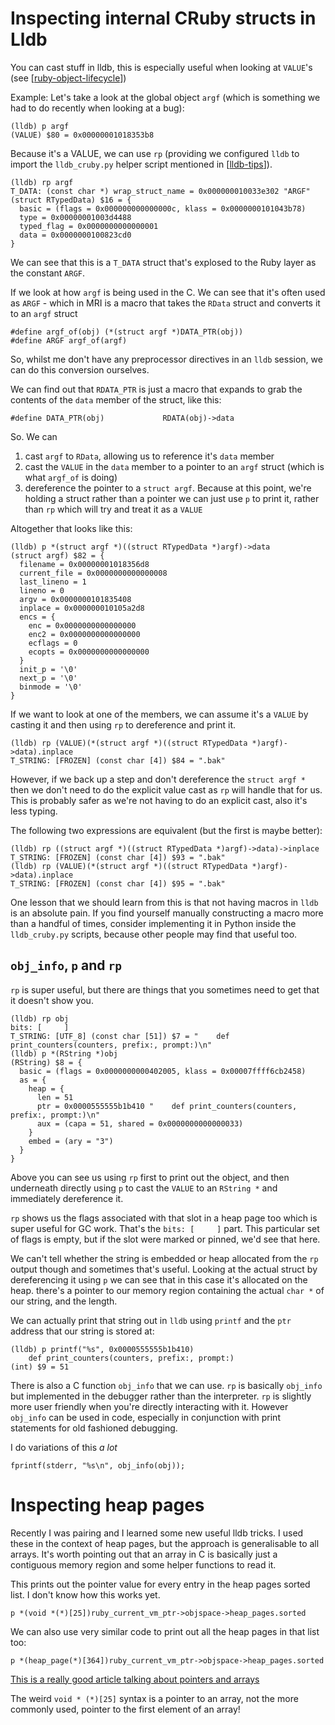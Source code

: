 # Inspecting internal CRuby structs  in Lldb

You can cast stuff in lldb, this is especially useful when looking at `VALUE`'s
(see [[ruby-object-lifecycle]])

Example: Let's take a look at the global object `argf` (which is something we
had to do recently when looking at a bug):

```
(lldb) p argf
(VALUE) $80 = 0x00000001018353b8
```

Because it's a VALUE, we can use `rp` (providing we configured `lldb` to import
the `lldb_cruby.py` helper script mentioned in [[lldb-tips]]).

```
(lldb) rp argf
T_DATA: (const char *) wrap_struct_name = 0x000000010033e302 "ARGF"
(struct RTypedData) $16 = {
  basic = (flags = 0x000000000000000c, klass = 0x0000000101043b78)
  type = 0x00000001003d4488
  typed_flag = 0x0000000000000001
  data = 0x0000000100823cd0
}
```

We can see that this is a `T_DATA` struct that's explosed to the Ruby layer as
the constant `ARGF`.

If we look at how `argf` is being used in the C. We can see that it's often used
as `ARGF` - which in MRI is a macro that takes the `RData` struct and converts
it to an `argf` struct

```
#define argf_of(obj) (*(struct argf *)DATA_PTR(obj))
#define ARGF argf_of(argf)
```

So, whilst me don't have any preprocessor directives in an `lldb` session, we
can do this conversion ourselves.

We can find out that `RDATA_PTR` is just a macro that expands to grab the
contents of the `data` member of the struct, like this:

```
#define DATA_PTR(obj)             RDATA(obj)->data
```

So. We can

1. cast `argf` to `RData`, allowing us to reference it's `data` member
2. cast the `VALUE` in the `data` member to a pointer to an `argf` struct (which
   is what `argf_of` is doing)
3. dereference the pointer to a `struct argf`. Because at this point, we're
   holding a struct rather than a pointer we can just use `p` to print it,
   rather than `rp` which will try and treat it as a `VALUE`

Altogether that looks like this:

```
(lldb) p *(struct argf *)((struct RTypedData *)argf)->data
(struct argf) $82 = {
  filename = 0x00000001018356d8
  current_file = 0x0000000000000008
  last_lineno = 1
  lineno = 0
  argv = 0x0000000101835408
  inplace = 0x000000010105a2d8
  encs = {
    enc = 0x0000000000000000
    enc2 = 0x0000000000000000
    ecflags = 0
    ecopts = 0x0000000000000000
  }
  init_p = '\0'
  next_p = '\0'
  binmode = '\0'
}
```

If we want to look at one of the members, we can assume it's a `VALUE` by
casting it and then using `rp` to dereference and print it.

```
(lldb) rp (VALUE)(*(struct argf *)((struct RTypedData *)argf)->data).inplace
T_STRING: [FROZEN] (const char [4]) $84 = ".bak"
```

However, if we back up a step and don't dereference the `struct argf *` then we
don't need to do the explicit value cast as `rp` will handle that for us. This
is probably safer as we're not having to do an explicit cast, also it's less
typing.

The following two expressions are equivalent (but the first is maybe better):

```
(lldb) rp ((struct argf *)((struct RTypedData *)argf)->data)->inplace
T_STRING: [FROZEN] (const char [4]) $93 = ".bak"
(lldb) rp (VALUE)(*(struct argf *)((struct RTypedData *)argf)->data).inplace
T_STRING: [FROZEN] (const char [4]) $95 = ".bak"
```

One lesson that we should learn from this is that not having macros in `lldb` is
an absolute pain. If you find yourself manually constructing a macro more than a
handful of times, consider implementing it in Python inside the `lldb_cruby.py`
scripts, because other people may find that useful too.

## `obj_info`, `p` and `rp`

`rp` is super useful, but there are things that you sometimes need to get that it doesn't show you.

```
(lldb) rp obj
bits: [     ]
T_STRING: [UTF_8] (const char [51]) $7 = "    def print_counters(counters, prefix:, prompt:)\n"
(lldb) p *(RString *)obj
(RString) $8 = {
  basic = (flags = 0x0000000000402005, klass = 0x00007ffff6cb2458)
  as = {
    heap = {
      len = 51
      ptr = 0x0000555555b1b410 "    def print_counters(counters, prefix:, prompt:)\n"
      aux = (capa = 51, shared = 0x0000000000000033)
    }
    embed = (ary = "3")
  }
}
```

Above you can see us using `rp` first to print out the object, and then
underneath directly using `p` to cast the `VALUE` to an `RString *` and
immediately dereference it.

`rp` shows us the flags associated with that slot in a heap page too which is
super useful for GC work. That's the `bits: [     ]` part. This particular set
of flags is empty, but if the slot were marked or pinned, we'd see that here.

We can't tell whether the string is embedded or heap allocated from the `rp`
output though and sometimes that's useful. Looking at the actual struct by
dereferencing it using `p` we can see that in this case it's allocated on the
heap. there's a pointer to our memory region containing the actual `char *` of
our string, and the length.

We can actually print that string out in `lldb` using `printf` and the `ptr`
address that our string is stored at:

```
(lldb) p printf("%s", 0x0000555555b1b410)
    def print_counters(counters, prefix:, prompt:)
(int) $9 = 51
```

There is also a C function `obj_info` that we can use. `rp` is basically
`obj_info` but implemented in the debugger rather than the interpreter. `rp` is
slightly more user friendly when you're directly interacting with it. However
`obj_info` can be used in code, especially in conjunction with print statements
for old fashioned debugging.

I do variations of this *a lot*

```
fprintf(stderr, "%s\n", obj_info(obj));
```

# Inspecting heap pages

Recently I was pairing and I learned some new useful lldb tricks. I
used these in the context of heap pages, but the approach is
generalisable to all arrays. It's worth pointing out that an array in
C is basically just a contiguous memory region and some helper
functions to read it.

This prints out the pointer value for every entry in the heap pages
sorted list. I don't know how this works yet.

```
p *(void *(*)[25])ruby_current_vm_ptr->objspace->heap_pages.sorted
```
We can also use very similar code to print out all the heap pages in that list too:

```
p *(heap_page(*)[364])ruby_current_vm_ptr->objspace->heap_pages.sorted
```

[This is a really good article talking about pointers and
arrays](https://eli.thegreenplace.net/2010/01/11/pointers-to-arrays-in-c)

The weird `void * (*)[25]` syntax is a pointer to an array, not the
more commonly used, pointer to the first element of an array!


[//begin]: # "Autogenerated link references for markdown compatibility"
[ruby-object-lifecycle]: ruby-object-lifecycle "Ruby Object/GC Lifecycle"
[lldb-tips]: lldb-tips "Lldb Tips"
[//end]: # "Autogenerated link references"
